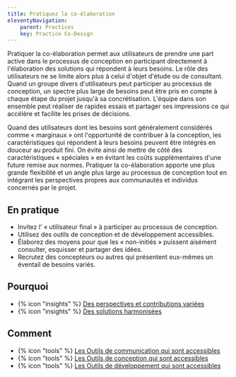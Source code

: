 ```yaml
---
title: Pratiquez la co-élaboration
eleventyNavigation:
    parent: Practices
    key: Practice Co-Design
---
```


Pratiquer la co-élaboration permet aux utilisateurs de prendre une part active dans le processus de conception en
participant directement à l'élaboration des solutions qui répondent à leurs besoins. Le rôle des utilisateurs ne se
limite alors plus à celui d'objet d'étude ou de consultant. Quand un groupe divers d'utilisateurs peut participer au
processus de conception, un spectre plus large de besoins peut être pris en compte à chaque étape du projet jusqu'à sa
concrétisation. L'équipe dans son ensemble peut réaliser de rapides essais et partager ses impressions ce qui accélère
et facilite les prises de décisions.

Quand des utilisateurs dont les besoins sont généralement considérés comme « marginaux » ont l'opportunité de contribuer
à la conception, les caractéristiques qui répondent à leurs besoins peuvent être intégrés en douceur au produit fini. On
évite ainsi de mettre de côté des caractéristiques « spéciales » en évitant les coûts supplémentaires d'une future
remise aux normes. Pratiquer la co-élaboration apporte une plus grande flexibilité et un angle plus large au processus
de conception tout en intégrant les perspectives propres aux communautés et individus concernés par le projet.

## En pratique

* Invitez l' « utilisateur final » à participer au processus de conception.
* Utilisez des outils de conception et de développement accessibles.
* Élaborez des moyens pour que les « non-initiés » puissent aisément consulter,  esquisser et partager des idées.
* Recrutez des concepteurs ou autres qui présentent eux-mêmes un éventail de besoins variés.

## Pourquoi

* {% icon "insights" %} [Des perspectives et contributions variées](../../idees/des-perspectives-et-contributions-variees/)
* {% icon "insights" %} [Des solutions harmonisées](../../insights/idees/des-solutions-harmonisees/)

## Comment

* {% icon "tools" %} [Les Outils de communication qui sont accessibles](../../outils/les-outils-de-communication-qui-sont-accessibles/)
* {% icon "tools" %} [Les Outils de conception qui sont accessibles](../../outils/les-outils-de-conception-qui-sont-accessibles/)
* {% icon "tools" %} [Les Outils de développement qui sont accessibles](../../outils/les-outils-de-developpement-qui-sont-accessibles/)
